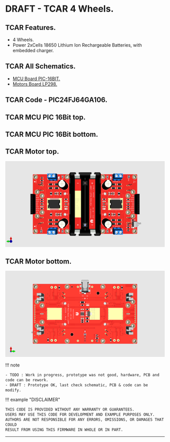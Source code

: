 # DRAFT - TCAR 4 Wheels.

## TCAR Features.

- 4 Wheels.
- Power 2xCells 18650 Lithium Ion Rechargeable Batteries, with embedded charger.

## TCAR All Schematics.

- [MCU Board PIC-16BIT.](https://github.com/tronixio/robot-tcar/blob/main/Kicad/mcu/extras/schematic.pdf)
- [Motors Board LP298.](https://github.com/tronixio/robot-tcar/blob/main/Kicad/motors/extras/schematic.pdf)

## TCAR Code - PIC24FJ64GA106.

<!--
- [PWM.](https://github.com/tronixio/robot-tbot/blob/main/Code/pwm/)
-->

## TCAR MCU PIC 16Bit top.

<!--
![TCAR MCU Top.](https://raw.githubusercontent.com/tronixio/robot-tcar/main/Kicad/mcu/extras/top.png)
-->

## TCAR MCU PIC 16Bit bottom.

<!--
![TCAR MCU Top.](https://raw.githubusercontent.com/tronixio/robot-tcar/main/Kicad/mcu/extras/top.png)
-->

## TCAR Motor top.

![TCAR Motor Top.](https://raw.githubusercontent.com/tronixio/robot-tcar/main/Kicad/motors/extras/top.png)

## TCAR Motor bottom.

![TCAR Motor Bottom.](https://raw.githubusercontent.com/tronixio/robot-tcar/main/Kicad/motors/extras/bottom.png)

!!! note

    - TODO : Work in progress, prototype was not good, hardware, PCB and code can be rework.
    - DRAFT : Prototype OK, last check schematic, PCB & code can be modify.

!!! example "DISCLAIMER"

    THIS CODE IS PROVIDED WITHOUT ANY WARRANTY OR GUARANTEES.
    USERS MAY USE THIS CODE FOR DEVELOPMENT AND EXAMPLE PURPOSES ONLY.
    AUTHORS ARE NOT RESPONSIBLE FOR ANY ERRORS, OMISSIONS, OR DAMAGES THAT COULD
    RESULT FROM USING THIS FIRMWARE IN WHOLE OR IN PART.

---
